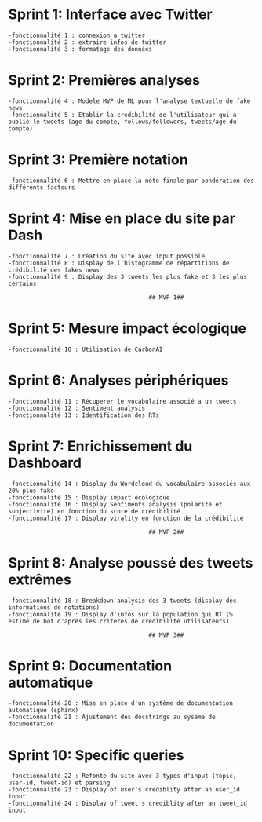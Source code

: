 # Sprint 1: Interface avec Twitter
    -fonctionnalité 1 : connexion a twitter 
    -fonctionnalité 2 : extraire infos de twitter 
    -fonctionnalité 3 : formatage des données 

# Sprint 2: Premières analyses
    -fonctionnalité 4 : Modele MVP de ML pour l'analyse textuelle de fake news
    -fonctionnalité 5 : Etablir la credibilité de l'utilisateur qui a oublié le tweets (age du compte, follows/followers, tweets/age du compte)

# Sprint 3: Première notation
    -fonctionnalité 6 : Mettre en place la note finale par pondération des différents facteurs

# Sprint 4: Mise en place du site par Dash 
    -fonctionnalité 7 : Création du site avec input possible 
    -fonctionnalité 8 : Display de l'histogramme de répartitions de crédibilité des fakes news
    -fonctionnalité 9 : Display des 3 tweets les plus fake et 3 les plus certains

                                            ## MVP 1##

# Sprint 5: Mesure impact écologique
    -fonctionnalité 10 : Utilisation de CarbonAI

# Sprint 6: Analyses périphériques
    -fonctionnalité 11 : Récuperer le vocabulaire associé a un tweets
    -fonctionnalité 12 : Sentiment analysis
    -fonctionnalité 13 : Identification des RTs 

# Sprint 7: Enrichissement du Dashboard
    -fonctionnalité 14 : Display du Wordcloud du vocabulaire associés aux 20% plus fake 
    -fonctionnalité 15 : Display impact écologique 
    -fonctionnalité 16 : Display Sentiments analysis (polarité et subjectivité) en fonction du score de crédibilité
    -fonctionnalité 17 : Display virality en fonction de la crédibilité

                                            ## MVP 2##

# Sprint 8: Analyse poussé des tweets extrêmes 
    -fonctionnalité 18 : Breakdown analysis des 3 tweets (display des informations de notations)
    -fonctionnalité 19 : Display d'infos sur la population qui RT (% estimé de bot d'après les critères de crédibilité utilisateurs)

                                            ## MVP 3##

# Sprint 9: Documentation automatique
    -fonctionnalité 20 : Mise en place d'un système de documentation automatique (sphinx)
    -fonctionnalité 21 : Ajustement des docstrings au sysème de documentation

# Sprint 10: Specific queries
    -fonctionnalité 22 : Refonte du site avec 3 types d'input (topic, user-id, tweet-id) et parsing
    -fonctionnalité 23 : Display of user's crediblity after an user_id input
    -fonctionnalité 24 : Display of tweet's crediblity after an tweet_id input


